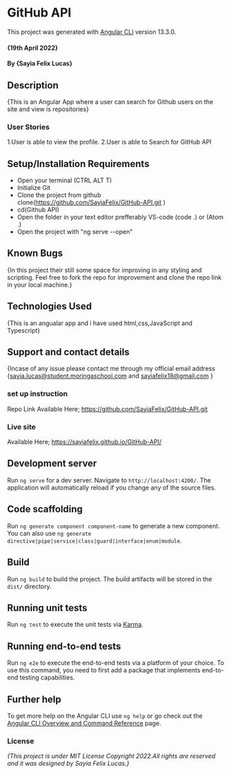 # GitHub API
This project was generated with [Angular CLI](https://github.com/angular/angular-cli) version 13.3.0.

#### {19th April 2022}
#### By **{Sayia Felix Lucas}**
## Description
{This is an Angular App where a user can search for Github users on the site and view is repositories}

### User Stories
1.User is able to view the profile.
2.User is able to Search for GitHub API

## Setup/Installation Requirements
* Open your terminal (CTRL ALT T)
* Initialize Git
* Clone the project from github clone(https://github.com/SayiaFelix/GitHub-API.git )
* cd(Github API)
* Open the folder in your text editor prefferably VS-code (code .) or (Atom .)
* Open the project with "ng serve --open"

## Known Bugs
{In this project their still some space for improving in any styling and scripting. Feel free to fork the repo for improvement and clone the repo link in your local machine.}

## Technologies Used
{This is an angualar app and i have used html,css,JavaScript and Typescript}

## Support and contact details
{Incase of any issue please contact me through my official email address {sayia.lucas@student.moringaschool.com  and sayiafelix18@gmail.com }

### set up instruction 
Repo Link Available Here;
https://github.com/SayiaFelix/GitHub-API.git

### Live site
Available Here;
https://sayiafelix.github.io/GitHub-API/

## Development server
Run `ng serve` for a dev server. Navigate to `http://localhost:4200/`. The application will automatically reload if you change any of the source files.

## Code scaffolding
Run `ng generate component component-name` to generate a new component. You can also use `ng generate directive|pipe|service|class|guard|interface|enum|module`.

## Build
Run `ng build` to build the project. The build artifacts will be stored in the `dist/` directory.

## Running unit tests
Run `ng test` to execute the unit tests via [Karma](https://karma-runner.github.io).

## Running end-to-end tests
Run `ng e2e` to execute the end-to-end tests via a platform of your choice. To use this command, you need to first add a package that implements end-to-end testing capabilities.

## Further help
To get more help on the Angular CLI use `ng help` or go check out the [Angular CLI Overview and Command Reference](https://angular.io/cli) page.

### License
*{This project is under MIT License Copyright 2022.All rights are reserved and it was designed by Sayia Felix Lucas.}*

